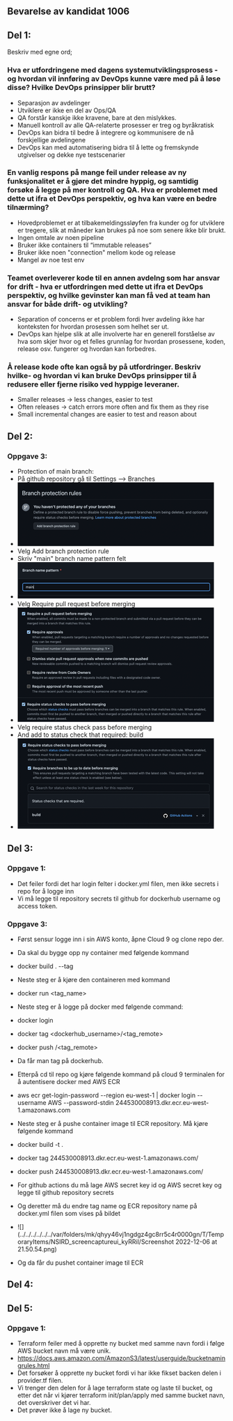 ## Bevarelse av kandidat 	1006

## Del 1:

Beskriv med egne ord;

### Hva er utfordringene med dagens systemutviklingsprosess - og hvordan vil innføring av DevOps kunne være med på å løse disse? Hvilke DevOps prinsipper blir brutt?
* Separasjon av avdelinger
* Utviklere er ikke en del av Ops/QA
* QA forstår kanskje ikke kravene, bare at den mislykkes.
* Manuell kontroll av alle QA-relaterte prosesser er treg og byråkratisk
* DevOps kan bidra til bedre å integrere og kommunisere de nå forskjellige avdelingene
* DevOps kan med automatisering bidra til å lette og fremskynde utgivelser og dekke nye testscenarier


### En vanlig respons på mange feil under release av ny funksjonalitet er å gjøre det mindre hyppig, og samtidig forsøke å legge på mer kontroll og QA. Hva er problemet med dette ut ifra et DevOps perspektiv, og hva kan være en bedre tilnærming?
* Hovedproblemet er at tilbakemeldingssløyfen fra kunder og for utviklere er tregere, slik at måneder kan brukes på noe som senere ikke blir brukt.
* Ingen omtale av noen pipeline
* Bruker ikke containers til “immutable releases”
* Bruker ikke noen "connection" mellom kode og release
* Mangel av noe test env


### Teamet overleverer kode til en annen avdelng som har ansvar for drift - hva er utfordringen med dette ut ifra et DevOps perspektiv, og hvilke gevinster kan man få ved at team han ansvar for både drift- og utvikling?
* Separation of concerns er et problem fordi hver avdeling ikke har konteksten for hvordan prosessen som helhet ser ut.
* DevOps kan hjelpe slik at alle involverte har en generell forståelse av hva som skjer hvor og et felles grunnlag for hvordan prosessene, koden, release osv. fungerer og hvordan kan forbedres. 


### Å release kode ofte kan også by på utfordringer. Beskriv hvilke- og hvordan vi kan bruke DevOps prinsipper til å redusere eller fjerne risiko ved hyppige leveraner.
* Smaller releases -> less changes, easier to test
* Often releases -> catch errors more often and fix them as they rise
* Small incremental changes are easier to test and reason about



## Del 2:

### Oppgave 3:
* Protection of main branch:
* På github repository gå til Settings --> Branches
* ![img.png](img.png)
* Velg Add branch protection rule
* Skriv "main" branch name pattern felt
* ![img_1.png](img_1.png)
* Velg Require pull request before merging
* ![img_2.png](img_2.png)
* Velg require status check pass before merging
* And add to status check that required: build
* ![img_3.png](img_3.png)

## Del 3:

### Oppgave 1:
* Det feiler fordi det har login felter i docker.yml filen, men ikke secrets i repo for å logge inn
* Vi må legge til repository secrets til github for dockerhub username og access token.

### Oppgave 3:
* Først sensur logge inn  i sin AWS konto, åpne Cloud 9 og clone repo der.
* Da skal du bygge opp ny container med følgende kommand
* docker build . --tag <give the image a name>
* Neste steg er å kjøre den containeren med kommand
* docker run <tag_name>
* Neste steg er å logge på docker med følgende command:
* docker login
* docker tag <tag> <dockerhub_username>/<tag_remote>
* docker push <username>/<tag_remote>
* Da får man tag på dockerhub.

* Etterpå cd til repo og kjøre følgende kommand på cloud 9 terminalen for å autentisere docker med AWS ECR
* aws ecr get-login-password --region eu-west-1 | docker login --username AWS --password-stdin 244530008913.dkr.ecr.eu-west-1.amazonaws.com
* Neste steg er å pushe container image til ECR repository. Må kjøre følgende kommand
* docker build -t <ditt tagnavn> .
* docker tag <ditt tagnavn> 244530008913.dkr.ecr.eu-west-1.amazonaws.com/<ditt ECR repo navn>
* docker push 244530008913.dkr.ecr.eu-west-1.amazonaws.com/<ditt ECR repo navn>

* For github actions du må lage AWS secret key id og AWS secret key og legge til github repository secrets
* Og deretter må du endre tag name og ECR repository name på docker.yml filen som vises på bildet

* ![](../../../../../../var/folders/mk/qhyy46vj1ngdgz4gc8rr5c4r0000gn/T/TemporaryItems/NSIRD_screencaptureui_kyRRil/Screenshot 2022-12-06 at 21.50.54.png)

* Og da får du pushet container image til ECR


## Del 4:

## Del 5:
### Oppgave 1:
* Terraform feiler med å opprette ny bucket med samme navn fordi i følge AWS bucket navn må være unik.
* https://docs.aws.amazon.com/AmazonS3/latest/userguide/bucketnamingrules.html
* Det forsøker å opprette ny bucket fordi vi har ikke fikset backen delen i provider.tf filen.
* Vi trenger den delen for å lage terraform state og laste til bucket, og etter det når vi kjører terraform init/plan/apply med samme bucket navn, det overskriver det vi har.
* Det prøver ikke å lage ny bucket.